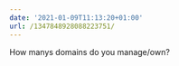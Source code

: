 ```yaml
---
date: '2021-01-09T11:13:20+01:00'
url: /1347848928088223751/
---
```

How manys domains do you manage/own?
